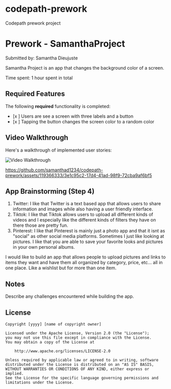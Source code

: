 # codepath-prework
Codepath prework project
# Prework - SamanthaProject

Submitted by: Samantha Dieujuste

Samantha Project is an app that changes the background color of a screen. 

Time spent: 1 hour spent in total

## Required Features

The following **required** functionality is completed:

- [x ] Users are see a screen with three labels and a button
- [x ] Tapping the button changes the screen color to a random color
 
## Video Walkthrough

Here's a walkthrough of implemented user stories:

<img src='http://i.imgur.com/link/to/your/gif/file.gif' title='Video Walkthrough' width='' alt='Video Walkthrough' />

https://github.com/samanthad1234/codepath-prework/assets/119366333/3e1c95c2-17d4-41ad-98f9-72cba9af6bf5




## App Brainstorming (Step 4)
1. Twitter: I like that Twitter is a text based app that allows users to share information and images while also having a user friendly interface.
2. Tiktok: I like that Tiktok allows users to upload all different kinds of videos and I especially like the different kinds of filters they have on there those are pretty fun.
3. Pinterest: I like that Pinterest is mainly just a photo app and that it isnt as "social" as other social media platforms. Sometimes I just like looking at pictures. I like that you are able to save your favorite looks and pictures in your own personal albums.

I would like to build an app that allows people to upload pictures and links to items they want and have them all organized by category, price, etc... all in one place. Like a wishlist but for more than one item.

## Notes

Describe any challenges encountered while building the app.


## License

    Copyright [yyyy] [name of copyright owner]

    Licensed under the Apache License, Version 2.0 (the "License");
    you may not use this file except in compliance with the License.
    You may obtain a copy of the License at

        http://www.apache.org/licenses/LICENSE-2.0

    Unless required by applicable law or agreed to in writing, software
    distributed under the License is distributed on an "AS IS" BASIS,
    WITHOUT WARRANTIES OR CONDITIONS OF ANY KIND, either express or implied.
    See the License for the specific language governing permissions and
    limitations under the License.
